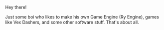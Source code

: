 Hey there!


Just some boi who likes to make his own Game Engine (Ry Engine), games like Vex Dashers, and some other software stuff.
That's about all.

